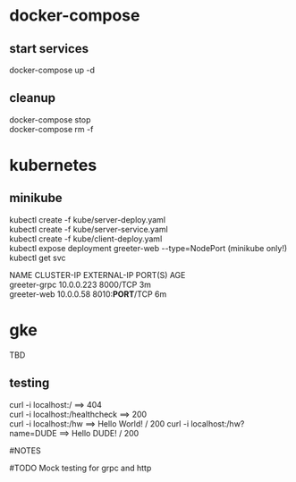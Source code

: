 # docker-compose
## start services
docker-compose up -d

## cleanup
docker-compose stop  
docker-compose rm -f

# kubernetes
## minikube
kubectl create -f kube/server-deploy.yaml  
kubectl create -f kube/server-service.yaml  
kubectl create -f kube/client-deploy.yaml  
kubectl expose deployment greeter-web --type=NodePort (minikube only!)  
kubectl get svc

NAME           CLUSTER-IP   EXTERNAL-IP   PORT(S)          AGE  
greeter-grpc   10.0.0.223   <none>        8000/TCP         3m  
greeter-web    10.0.0.58    <nodes>       8010:**PORT**/TCP   6m  

# gke
TBD

## testing
curl -i localhost:<PORT>/ ==> 404  
curl -i localhost:<PORT>/healthcheck ==> 200  
curl -i localhost:<PORT>/hw ==> Hello World! / 200
curl -i localhost:<PORT>/hw?name=DUDE ==> Hello DUDE! / 200  

#NOTES

#TODO
Mock testing for grpc and http
